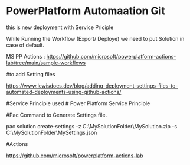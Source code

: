 # PowerPlatform Automaation Git
this is new deployment with Service Priciple

While Running the Workflow (Export/ Deploye) we need to put Solution in case of default.

MS PP Actions : https://github.com/microsoft/powerplatform-actions-lab/tree/main/sample-workflows

#to add Setting files

https://www.lewisdoes.dev/blog/adding-deployment-settings-files-to-automated-deployments-using-github-actions/

#Service Principle used # Power Platform Service Principle

#Pac Command to Generate Settings file.

pac solution create-settings -z C:\MySolutionFolder\MySolution.zip -s C:\MySolutionFolder\MySettings.json

#Actions

https://github.com/microsoft/powerplatform-actions-lab
